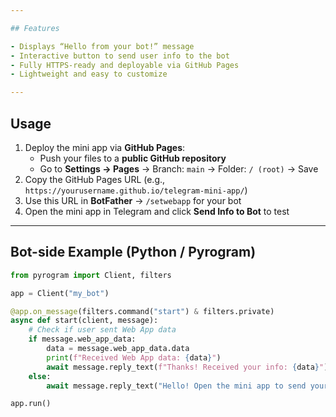 ```yaml
---

## Features

- Displays “Hello from your bot!” message
- Interactive button to send user info to the bot
- Fully HTTPS-ready and deployable via GitHub Pages
- Lightweight and easy to customize

---
```


## Usage

1. Deploy the mini app via **GitHub Pages**:
   - Push your files to a **public GitHub repository**
   - Go to **Settings → Pages** → Branch: `main` → Folder: `/ (root)` → Save
2. Copy the GitHub Pages URL (e.g., `https://yourusername.github.io/telegram-mini-app/`)
3. Use this URL in **BotFather** → `/setwebapp` for your bot
4. Open the mini app in Telegram and click **Send Info to Bot** to test

---

## Bot-side Example (Python / Pyrogram)

```python
from pyrogram import Client, filters

app = Client("my_bot")

@app.on_message(filters.command("start") & filters.private)
async def start(client, message):
    # Check if user sent Web App data
    if message.web_app_data:
        data = message.web_app_data.data
        print(f"Received Web App data: {data}")
        await message.reply_text(f"Thanks! Received your info: {data}")
    else:
        await message.reply_text("Hello! Open the mini app to send your info.")

app.run()
